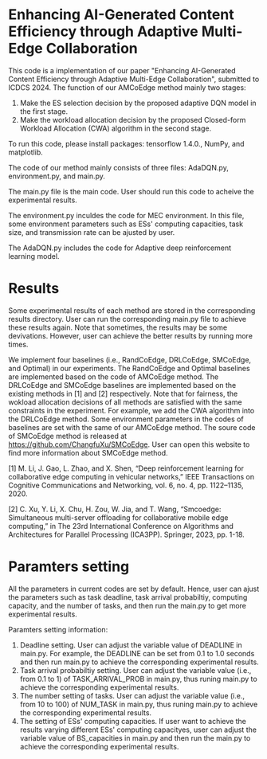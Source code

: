 # Enhancing AI-Generated Content Efficiency through Adaptive Multi-Edge Collaboration
This code is a implementation of our paper "Enhancing AI-Generated Content Efficiency through Adaptive Multi-Edge Collaboration", submitted to ICDCS 2024.
The function of our AMCoEdge method mainly two stages:
1) Make the ES selection decision by the proposed adaptive DQN model in the first stage.
2) Make the workload allocation decision by the proposed Closed-form Workload Allocation (CWA) algorithm in the second stage.

To run this code, please install packages: tensorflow 1.4.0., NumPy, and matplotlib.

The code of our method mainly consists of three files: AdaDQN.py, environment.py, and main.py.

The main.py file is the main code. User should run this code to acheive the experimental results.

The environment.py inculdes the code for MEC environment. In this file, some environment parameters such as ESs' computing capacities, task size, and transmission rate can be ajusted by user.

The AdaDQN.py includes the code for Adaptive deep reinforcement learning model. 

# Results
Some experimental results of each method are stored in the corresponding results directory. User can run the corresponding main.py file to achieve these results again. Note that sometimes, the results may be some devivations. However, user can achieve the better results by running more times.

We implement four baselines (i.e., RandCoEdge, DRLCoEdge, SMCoEdge, and Optimal) in our experiments. The RandCoEdge and Optimal baselines are implemented based on the code of AMCoEdge method. The DRLCoEdge and SMCoEdge baselines are implemented based on the existing methods in [1] and [2] respectively. Note that for fairness, the wokload allocation decisions of all methods are satisfied with the same constraints in the experiment. For example, we add the CWA algorithm into the DRLCoEdge method. Some environment parameters in the codes of baselines are set with the same of our AMCoEdge method. The soure code of SMCoEdge method is released at https://github.com/ChangfuXu/SMCoEdge. User can open this website to find more information about SMCoEdge method.

[1] M. Li, J. Gao, L. Zhao, and X. Shen, “Deep reinforcement learning for collaborative edge computing in vehicular networks,” IEEE Transactions on Cognitive Communications and Networking, vol. 6, no. 4, pp. 1122–1135, 2020.

[2] C. Xu, Y. Li, X. Chu, H. Zou, W. Jia, and T. Wang, “Smcoedge: Simultaneous multi-server offloading for collaborative mobile edge computing,” in The 23rd International Conference on Algorithms and Architectures for Parallel Processing (ICA3PP). Springer, 2023, pp. 1-18. 

# Paramters setting
All the parameters in current codes are set by default. Hence, user can ajust the parameters such as task deadline, task arrival probabiltiy, computing capacity, and the number of tasks, and then run the main.py to get more experimental results.

Paramters setting information: 
1) Deadline setting. User can adjust the variable value of DEADLINE in main.py. For example, the DEADLINE can be set from 0.1 to 1.0 seconds and then run main.py to achieve the corresponding experimental results.
2) Task arrival probabiltiy setting. User can adjust the variable value (i.e., from 0.1 to 1) of TASK_ARRIVAL_PROB in main.py, thus runing main.py to achieve the corresponding experimental results.
3) The number setting of tasks. User can adjust the variable value (i.e., from 10 to 100) of NUM_TASK in main.py, thus runing main.py to achieve the corresponding experimental results.
4) The setting of ESs' computing capacities. If user want to achieve the results varying different ESs' computing capacityes, user can adjust the variable value of BS_capacities in main.py and then run the main.py to achieve the corresponding experimental results.
